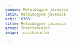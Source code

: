 ```yaml
---
common: Meloidogyne javanica
latin: Meloidogyne javanica
ncbi: '6303'
title: Meloidogyne javanica
group: Invertebrates
image: .na.character

---
```

